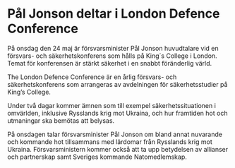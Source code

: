 # Pål Jonson deltar i London Defence Conference

På onsdag den 24 maj är försvarsminister Pål Jonson huvudtalare vid en försvars- och säkerhetskonferens som hålls på King´s College i London. Temat för konferensen är stärkt säkerhet i en snabbt föränderlig värld.

The London Defence Conference är en årlig försvars- och säkerhetskonferens som arrangeras av avdelningen för säkerhetsstudier på King’s College.

Under två dagar kommer ämnen som till exempel säkerhetssituationen i omvärlden, inklusive Rysslands krig mot Ukraina, och hur framtiden hot och utmaningar ska bemötas att belysas.

På onsdagen talar försvarsminister Pål Jonson om bland annat nuvarande och kommande hot tillsammans med lärdomar från Rysslands krig mot Ukraina. Försvarsministern kommer också att ta upp betydelsen av allianser och partnerskap samt Sveriges kommande Natomedlemskap.
